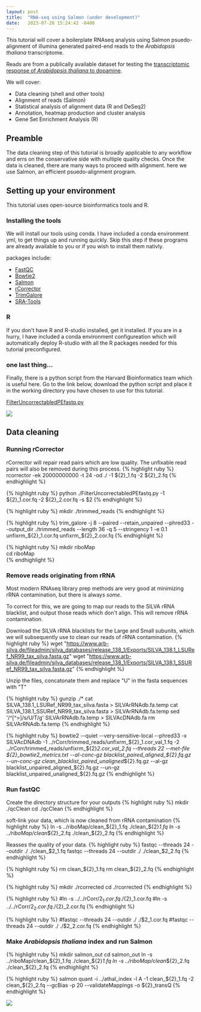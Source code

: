 ```yaml
---
layout: post
title:  "RNA-seq using Salmon (under development)"
date:   2023-07-26 15:24:42 -0400
---
```




This tutorial will cover a boilerplate RNAseq analysis using Salmon psuedo-alignment of illumina generated paired-end reads to the *Arabidopsis thaliana* transcriptome.  

Reads are from a publically available dataset for testing the [transcriptomic response of *Arabidopsis thaliana* to dopamine](https://doi.org/10.3390/stresses3010026). 

We will cover:  
- Data cleaning (shell and other tools)
- Alignment of reads (Salmon)
- Statistical analysis of alignment data (R and DeSeq2)
- Annotation, heatmap production and cluster analysis
- Gene Set Enrichment Analysis (R)


## Preamble
The data cleaning step of this tutorial is broadly applicable to any workflow and errs on the conservative side with multiple quality checks. Once the data is cleaned, there are many ways to proceed with alignment. here we use Salmon, an efficient psuedo-alignment program.  

## Setting up your environment
This tutorial uses open-source bioinformatics tools and R.

### Installing the tools
We will install our tools using conda. I have included a conda environment yml, to get things up and running quickly. Skip this step if these programs are already available to you or if you wish to install them nativly.

packages include: 

- [FastQC](https://github.com/s-andrews/FastQC)
- [Bowtie2](https://github.com/BenLangmead/bowtie2.git)
- [Salmon](https://github.com/COMBINE-lab/salmon.git)
- [rCorrector](https://github.com/mourisl/Rcorrector.git)
- [TrimGalore](https://github.com/FelixKrueger/TrimGalore.git)
- [SRA-Tools](https://github.com/ncbi/sra-tools.git)

### R
If you don't have R and R-studio installed, get it installed. If you are in a hurry, I have included a conda environment configureation which will automatically deploy R-studio with all the R packages needed for this tutorial preconfigured.

### one last thing...
Finally, there is a python script from the Harvard Bioinformatics team which is useful here. Go to the link below, download the python script and place it in the working directory you have chosen to use for this tutorial. 

[FilterUncorrectabledPEfastq.py](https://github.com//TranscriptomeAssemblyTools/blob/dfe258636088c11eb60d3ce69da2fd5cd00ef5b3/FilterUncorrectabledPEfastq.py)

 <img src="{{site.baseurl}}/assets/img/HBTdwnl.jpeg">

## Data cleaning

### Running rCorrector
rCorrector will repair read pairs which are low quality. The unfixable read pairs will also be removed during this process. 
{% highlight ruby %}
rcorrector -ek 20000000000 -t 24 -od ./ -1 ${2}_1.fq -2 ${2}_2.fq
{% endhighlight %}

{% highlight ruby %}
python ./FilterUncorrectabledPEfastq.py -1 ${2}_1.cor.fq -2 ${2}_2.cor.fq -s $2
{% endhighlight %}


{% highlight ruby %}
mkdir ./trimmed_reads
{% endhighlight %}

{% highlight ruby %}
trim_galore -j 8 --paired --retain_unpaired --phred33 --output_dir ./trimmed_reads --length 36 -q 5 --stringency 1 -e 0.1 unfixrm_${2}_1.cor.fq unfixrm_${2}_2.cor.fq
{% endhighlight %}

{% highlight ruby %}
mkdir riboMap   
cd riboMap  
{% endhighlight %}

### Remove reads originating from rRNA
Most modern RNAseq library prep methods are very good at minimizing rRNA contamination, but there is always *some*.  

To correct for this, we are going to map our reads to the SILVA rRNA blacklist, and output those reads which don't align. This will remove rRNA contamination. 

Download the SILVA rRNA blacklists for the Large and Small subunits, which we will subsequently use to clean our reads of rRNA contamination.
{% highlight ruby %}
wget "https://www.arb-silva.de/fileadmin/silva_databases/release_138_1/Exports/SILVA_138.1_LSURef_NR99_tax_silva.fasta.gz"
wget "https://www.arb-silva.de/fileadmin/silva_databases/release_138_1/Exports/SILVA_138.1_SSURef_NR99_tax_silva.fasta.gz"
{% endhighlight %}

Unzip the files, concatonate them and replace "U" in the fasta sequences with "T"

{% highlight ruby %}
gunzip ./*
cat SILVA_138.1_LSURef_NR99_tax_silva.fasta > SILVArRNAdb.fa.temp
cat SILVA_138.1_SSURef_NR99_tax_silva.fasta > SILVArRNAdb.fa.temp
sed '/^[^>]/s/U/T/g' SILVArRNAdb.fa.temp > SILVAcDNAdb.fa
rm SILVArRNAdb.fa.temp
{% endhighlight %}


{% highlight ruby %}
bowtie2 --quiet --very-sensitive-local --phred33  -x SILVAcDNAdb -1 ../rCorr/trimmed_reads/unfixrm_${2}_1.cor_val_1.fq -2 ../rCorr/trimmed_reads/unfixrm_${2}_2.cor_val_2.fq --threads 22 --met-file ${2}_bowtie2_metrics.txt --al-conc-gz blacklist_paired_aligned_${2}.fq.gz --un-conc-gz clean_blacklist_paired_unaligned_${2}.fq.gz  --al-gz blacklist_unpaired_aligned_${2}.fq.gz --un-gz blacklist_unpaired_unaligned_${2}.fq.gz
{% endhighlight %}

### Run fastQC

Create the directory structure for your outputs
{% highlight ruby %}
mkdir ./qcClean
cd ./qcClean
{% endhighlight %}

soft-link your data, which is now cleaned from rRNA contamination
{% highlight ruby %}
ln -s ../riboMap/clean_${2}_1.fq ./clean_${2}_1.fq
ln -s ../riboMap/clean_${2}_2.fq ./clean_${2}_2.fq
{% endhighlight %}

Reasses the quality of your data. 
{% highlight ruby %}
fastqc --threads 24 --outdir ./ ./clean_$2_1.fq
fastqc --threads 24 --outdir ./ ./clean_$2_2.fq
{% endhighlight %}

{% highlight ruby %}
rm clean_${2}_1.fq
rm clean_${2}_2.fq
{% endhighlight %}

{% highlight ruby %}
mkdir ./rcorrected
cd ./rcorrected
{% endhighlight %}

{% highlight ruby %}
#ln -s ../../rCorr/${2}_1.cor.fq ./${2}_1.cor.fq
#ln -s ../../rCorr/${2}_2.cor.fq ./${2}_2.cor.fq
{% endhighlight %}

{% highlight ruby %}
#fastqc --threads 24 --outdir ./ ./$2_1.cor.fq
#fastqc --threads 24 --outdir ./ ./$2_2.cor.fq
{% endhighlight %}

### Make *Arabidopsis thaliana* index and run Salmon
{% highlight ruby %}
mkdir salmon_out
cd salmon_out
ln -s ../riboMap/clean_${2}_1.fq ./clean_${2}_1.fq
ln -s ../riboMap/clean_${2}_2.fq ./clean_${2}_2.fq
{% endhighlight %}

{% highlight ruby %}
salmon quant -i ../athal_index -l A -1 clean_${2}_1.fq -2 clean_${2}_2.fq --gcBias -p 20 --validateMappings -o ${2}_transQ
{% endhighlight %}

 <img src="{{site.baseurl}}/assets/img/2H.png">
